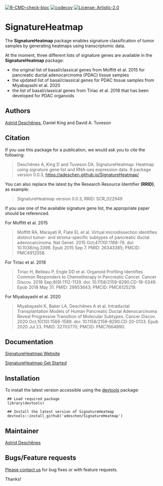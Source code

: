 <!-- badges: start -->
[![R-CMD-check-bioc](https://github.com/adeschen/SignatureHeatmap/actions/workflows/check-bioc.yaml/badge.svg)](https://github.com/adeschen/SignatureHeatmap/actions/workflows/check-bioc.yaml)
[![codecov](https://codecov.io/gh/adeschen/SignatureHeatmap/branch/main/graph/badge.svg?token=XVKU8S1E2R)](https://codecov.io/gh/adeschen/SignatureHeatmap)
[![License: Artistic-2.0](https://img.shields.io/badge/License-Artistic%202.0-0298c3.svg)](https://opensource.org/licenses/Artistic-2.0)
<!-- badges: end -->

# SignatureHeatmap

The __SignatureHeatmap__ package enables signature classification of tumor 
samples by generating heatmaps using transcriptomic data. 

At the moment, three different lists of signature genes are 
available in the __SignatureHeatmap__ package: 

* the original list of basal/classical genes from Moffitt et al. 2015 for 
pancreatic ductal adenocarcinoma (PDAC) tissue samples
* the updated list of basal/classical genes for PDAC tissue samples 
from Miyabayashi et al. 2020
* the list of basal/classical genes from Tiriac et al. 2018 that has been 
developed for PDAC organoids


## Authors ##

[Astrid Desch&ecirc;nes](http://ca.linkedin.com/in/astriddeschenes "Astrid Desch&ecirc;nes"),
Daniel King and
David A. Tuveson


## Citation ##

If you use this package for a publication, we would ask you 
to cite the following:

> Deschênes A, King D and Tuveson DA. SignatureHeatmap: Heatmap using signature gene list and RNA-seq expression data. R package version 0.0.3, https://adeschen.github.io/SignatureHeatmap/ 
  
You can also replace the latest by the Research Resource Identifier __(RRID)__, as 
example:

>   SignatureHeatmap version 0.0.3, RRID: SCR_022949

If you use one of the available signature gene list, the appropriate
paper should be referenced.

For Moffitt et al. 2015

> Moffitt RA, Marayati R, Flate EL et al. Virtual microdissection identifies distinct tumor- and stroma-specific subtypes of pancreatic ductal adenocarcinoma. Nat Genet. 2015 Oct;47(10):1168-78. doi: 10.1038/ng.3398. Epub 2015 Sep 7. PMID: 26343385; PMCID: PMC4912058.

For Tiriac et al. 2018

> Tiriac H, Belleau P, Engle DD et al. Organoid Profiling Identifies Common Responders to Chemotherapy in Pancreatic Cancer. Cancer Discov. 2018 Sep;8(9):1112-1129. doi: 10.1158/2159-8290.CD-18-0349. Epub 2018 May 31. PMID: 29853643; PMCID: PMC6125219.

For Miyabayashi et al. 2020

> Miyabayashi K, Baker LA, Deschênes A et al. Intraductal Transplantation Models of Human Pancreatic Ductal Adenocarcinoma Reveal Progressive Transition of Molecular Subtypes. Cancer Discov. 2020 Oct;10(10):1566-1589. doi: 10.1158/2159-8290.CD-20-0133. Epub 2020 Jul 23. PMID: 32703770; PMCID: PMC7664990.


## Documentation ##

[SignatureHeatmap Website](https://adeschen.github.io/SignatureHeatmap/)

[SignatureHeatmap Get Started](https://adeschen.github.io/SignatureHeatmap/articles/SignatureHeatmap.html)

## Installation ##

To install the latest version accessible using the [devtools](https://cran.r-project.org/web/packages/devtools/index.html) 
package:

     ## Load required package
     library(devtools)

     ## Install the latest version of SignatureHeatmap
     devtools::install_github('adeschen/SignatureHeatmap')



## Maintainer

[Astrid Desch&ecirc;nes](https://github.com/adeschen/ "Astrid Desch&ecirc;nes")


## Bugs/Feature requests ##

[Please contact us](https://github.com/adeschen/SignatureHeatmap/issues) for bug fixes or with feature requests. 

Thanks!

